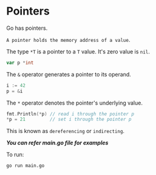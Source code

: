 # Pointers

Go has pointers. 

`A pointer holds the memory address of a value`.

The type `*T` is a pointer to a `T` value. It's zero value is `nil`.

```go
var p *int
```

The `&` operator generates a pointer to its operand.

```go
i := 42
p = &i
```

The `*` operator denotes the pointer's underlying value.

```go
fmt.Println(*p) // read i through the pointer p
*p = 21         // set i through the pointer p
```

This is known as `dereferencing` or `indirecting`.

***You can refer main.go file for examples***

To run:
```
go run main.go
```